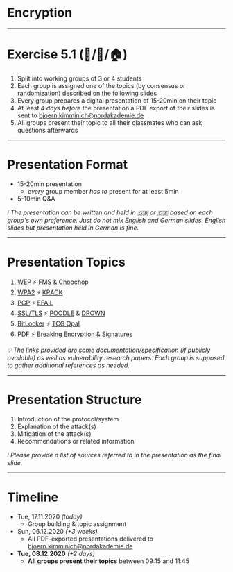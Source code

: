 <!-- theme: default -->
<!-- paginate: true -->
<!-- footer: Copyright (c) by **Bjoern Kimminich** | Licensed under [CC-BY-SA 4.0](https://creativecommons.org/licenses/by-sa/4.0/) -->

# Encryption

---

# Exercise 5.1 (:handshake:/:pencil:/:house:)

1. Split into working groups of 3 or 4 students
2. Each group is assigned one of the topics (by consensus or
   randomization) described on the following slides
3. Every group prepares a digital presentation of 15-20min on their
   topic
4. At least _4 days before_ the presentation a PDF export of their
   slides is sent to <bjoern.kimminich@nordakademie.de>
5. All groups present their topic to all their classmates who can ask
   questions afterwards

---

# Presentation Format

* 15-20min presentation
  * _every_ group member _has to_ present for at least 5min
* 5-10min Q&A

_:information_source: The presentation can be written and held in :uk:
or :de: based on each group's own preference. Just do not mix English
and German slides. English slides but presentation held in German is
fine._

---

# Presentation Topics

1. [WEP](http://www.ieee802.org/11/Documents/DocumentArchives/1994_docs/1194249_scan.pdf)
   :zap:
   [FMS & Chopchop](https://matthieu.io/dl/wifi-attacks-wep-wpa.pdf)
2. [WPA2](https://en.wikipedia.org/wiki/IEEE_802.11i-2004) :zap:
   [KRACK](https://www.krackattacks.com/)
3. [PGP](https://tools.ietf.org/html/rfc4880) :zap:
   [EFAIL](https://efail.de/)
4. [SSL/TLS](https://tools.ietf.org/html/rfc5246) :zap:
   [POODLE](https://www.openssl.org/~bodo/ssl-poodle.pdf) &
   [DROWN](https://drownattack.com/)
5. [BitLocker](https://docs.microsoft.com/en-us/windows/security/information-protection/bitlocker/bitlocker-overview)
   :zap:
   [TCG Opal](https://www.ru.nl/publish/pages/909282/draft-paper.pdf)
6. [PDF](https://www.adobe.com/content/dam/acom/en/devnet/flashplayer/pdfs/adobe_supplement_iso32000.pdf)
   :zap:
   [Breaking Encryption](https://www.pdf-insecurity.org/download/paper-pdf_encryption-ccs2019.pdf)
   &
   [Signatures](https://www.pdf-insecurity.org/download/paper-pdf-signatures-ccs2019.pdf)

_:bulb: The links provided are some documentation/specification (if
publicly available) as well as vulnerability research papers. Each group
is supposed to gather additional references as needed._

---

# Presentation Structure

1. Introduction of the protocol/system
2. Explanation of the attack(s)
3. Mitigation of the attack(s)
4. Recommendations or related information

_:information_source: Please provide a list of sources referred to in
the presentation as the final slide._

---

# Timeline

* Tue, 17.11.2020 _(today)_
  * Group building & topic assignment
* Sun, 06.12.2020 _(+3 weeks)_
  * All PDF-exported presentations delivered to
    <bjoern.kimminich@nordakademie.de>
* **Tue, 08.12.2020** _(+2 days)_
  * **All groups present their topics** between 09:15 and 11:45

